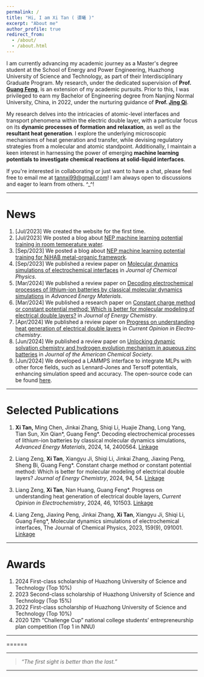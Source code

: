 ```yaml
---
permalink: /
title: "Hi, I am Xi Tan ( 谭曦 )"
excerpt: "About me"
author_profile: true
redirect_from: 
  - /about/
  - /about.html
---
```


I am currently advancing my academic journey as a Master's degree student at the School of Energy and Power Engineering, Huazhong University of Science and Technology, as part of their Interdisciplinary Graduate Program. My research, under the dedicated supervision of **Prof. [Guang Feng](http://itp.energy.hust.edu.cn/info/1003/1024.htm)**, is an extension of my academic pursuits. Prior to this, I was privileged to earn my Bachelor of Engineering degree from Nanjing Normal University, China, in 2022, under the nurturing guidance of **Prof. [Jing Qi](http://energy.njnu.edu.cn/info/1204/7387.htm)**.

My research delves into the intricacies of atomic-level interfaces and transport phenomena within the electric double layer, with a particular focus on its **dynamic processes of formation and relaxation**, as well as the **resultant heat generation**. I explore the underlying microscopic mechanisms of heat generation and transfer, while devising regulatory strategies from a molecular and atomic standpoint. Additionally, I maintain a keen interest in harnessing the power of emerging **machine learning potentials to investigate chemical reactions at solid-liquid interfaces**.

If you're interested in collaborating or just want to have a chat, please feel free to email me at tannxi99@gmail.com! I am always open to discussions and eager to learn from others. ^_^!

---

News
======
1. [Jul/2023] We created the website for the first time.
1. [Jul/2023] We posted a blog about [NEP machine learning potential training in room temperature water](https://xitanna.github.io/blogposts/water-20230802/water-20230802).
1. [Sep/2023] We posted a blog about [NEP machine learning potential training for NiHAB metal-organic framework](https://xitanna.github.io/blogposts/NiHAB-MOF-20230902/NiHAB-MOF-20230902).
1. [Sep/2023] We published a review paper on [Molecular dynamics simulations of electrochemical interfaces](https://xitanna.github.io/publications/jcp_review_cpm) in *Journal of Chemical Physics*. 
1. [Mar/2024] We published a review paper on [Decoding electrochemical processes of lithium-ion batteries by classical molecular dynamics simulations](https://xitanna.github.io/publications/aem_review_battery) in *Advanced Energy Materials*. 
1. [Mar/2024] We published a research paper on [Constant charge method or constant potential method: Which is better for molecular modeling of electrical double layers?](jec_research_ccm_cpm) in *Journal of Energy Chemistry*. 
1. [Apr/2024] We published a review paper on [Progress on understanding heat generation of electrical double layers](https://www.sciencedirect.com/science/article/pii/S2451910324000644) in *Current Opinion in Electro-chemistry*. 
1. [Jun/2024] We published a review paper on [Unlocking dynamic solvation chemistry and hydrogen evolution mechanism in aqueous zinc batteries](https://pubs.acs.org/doi/10.1021/jacs.4c02558) in *Journal of the American Chemical Society*. 
1. [Jun/2024] We developed a LAMMPS interface to integrate MLPs with other force fields, such as Lennard-Jones and Tersoff potentials, enhancing simulation speed and accuracy. The open-source code can be found [here](https://github.com/XiTanna/ML-NEP-LAMMPS).

---

Selected Publications
======
1. **Xi Tan,** Ming Chen, Jinkai Zhang, Shiqi Li, Huajie Zhang, Long Yang, Tian Sun, Xin Qian*, Guang Feng*. Decoding electrochemical processes of lithium-ion batteries by classical molecular dynamics simulations, *Advanced Energy Materials*, 2024, 14, 2400564. [Linkage](https://onlinelibrary.wiley.com/doi/full/10.1002/aenm.202400564)

1. Liang Zeng, **Xi Tan**, Xiangyu Ji, Shiqi Li, Jinkai Zhang, Jiaxing Peng, Sheng Bi, Guang Feng*. Constant charge method or constant potential method: Which is better for molecular modeling of electrical double layers? *Journal of Energy Chemistry*, 2024, 94, 54. [Linkage](https://www.sciencedirect.com/science/article/pii/S2095495624001694?via%3Dihub)

1. Liang Zeng, **Xi Tan**, Nan Huang, Guang Feng*. Progress on understanding heat generation of electrical double layers, *Current Opinion in Electrochemistry*, 2024, 46, 101503. [Linkage](https://www.sciencedirect.com/science/article/pii/S2451910324000644?via%3Dihub)

1. Liang Zeng, Jiaxing Peng, Jinkai Zhang, **Xi Tan**, Xiangyu Ji, Shiqi Li, Guang Feng*, Molecular dynamics simulations of electrochemical interfaces, The Journal of Chemical Physics, 2023, 159(9), 091001. [Linkage](https://doi.org/10.1063/5.0160729)  

   

---

Awards
======
1. 2024	First-class scholarship of Huazhong University of Science and Technology (Top 10%)
2. 2023	Second-class scholarship of Huazhong University of Science and Technology (Top 15%)
3. 2022	First-class scholarship of Huazhong University of Science and Technology (Top 10%)
4. 2020	12th “Challenge Cup” national college students’ entrepreneurship plan competition (Top 1 in NNU)

---


======



***

>*“The first sight is better than the last.”*

***
<script type='text/javascript' id='clustrmaps' src='//cdn.clustrmaps.com/map_v2.js?cl=080808&w=300&t=m&d=7iYqof9YSdNk8csggPGf2udgVYg11X0cdVdASEtz434&co=ffffff&ct=808080&cmo=3acc3a&cmn=ff5353'></script>


<!--gitalk js code start-->
<div id="gitalk-container"></div>
<link rel="stylesheet" href="https://cdn.jsdelivr.net/npm/gitalk@1/dist/gitalk.css">
<script src="https://cdn.jsdelivr.net/npm/gitalk@1/dist/gitalk.min.js"></script>
<script type="text/javascript">
      var gitalk = new Gitalk({
        id: window.location.pathname,
        clientID: '4fdad5e195a0f56c996d',
        clientSecret: '1aa53c29a77e9cd72885b9b6947a08c0a48d76ee',
        repo: 'Xitanna_website_comments',
        owner: 'XiTanna',
        admin: ['XiTanna'],
        distractionFreeMode: false
      });
      gitalk.render('gitalk-container');
</script>
<!--gitalk js code end-->